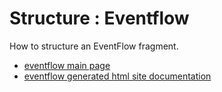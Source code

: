 # Structure : Eventflow

How to structure an EventFlow fragment.

* [eventflow main page](src/site/markdown/index.md)
* [eventflow generated html site documentation](https://plord12.github.io/samples/10.4.0-SNAPSHOT//opt/tibco/users/jenkins/workspace/EventProcessing/samples/structure/eventflow/)
